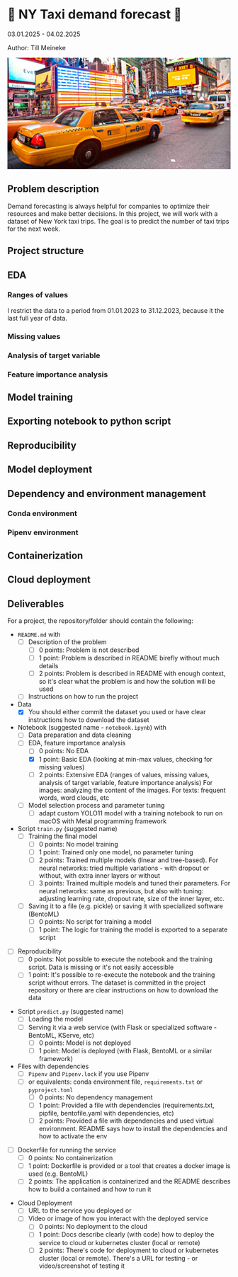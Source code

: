 # 🚖 NY Taxi demand forecast 🚕

03.01.2025 - 04.02.2025

Author: Till Meineke

![NY Taxi](./images/NEW-YORK-TAXI.jpg#taxi)

## Problem description

Demand forecasting is always helpful for companies to optimize their resources and make better decisions. In this project, we will work with a dataset of New York taxi trips. The goal is to predict the number of taxi trips for the next week.

## Project structure

## EDA

### Ranges of values

I restrict the data to a period from 01.01.2023 to 31.12.2023, because it the last full year of data.

### Missing values

### Analysis of target variable

### Feature importance analysis

## Model training

## Exporting notebook to python script

## Reproducibility

## Model deployment

## Dependency and environment management

### Conda environment

### Pipenv environment

## Containerization

## Cloud deployment

## Deliverables

For a project, the repository/folder should contain the following:

- `README.md` with
  - [ ] Description of the problem
    - [ ] 0 points: Problem is not described
    - [ ] 1 point: Problem is described in README birefly without much details
    - [ ] 2 points: Problem is described in README with enough context, so it's clear what the problem is and how the solution will be used
  - [ ] Instructions on how to run the project
- Data
  - [x] You should either commit the dataset you used or have clear instructions how to download the dataset
- Notebook (suggested name - `notebook.ipynb`) with
  - [ ] Data preparation and data cleaning
  - [ ] EDA, feature importance analysis
    - [ ] 0 points: No EDA
    - [x] 1 point: Basic EDA (looking at min-max values, checking for missing values)
    - [ ] 2 points: Extensive EDA (ranges of values, missing values, analysis of target variable, feature importance analysis) For images: analyzing the content of the images. For texts: frequent words, word clouds, etc
  - [ ] Model selection process and parameter tuning
    - [ ] adapt custom YOLO11 model with a training notebook to run on macOS with Metal programming framework
- Script `train.py` (suggested name)
  - [ ] Training the final model
    - [ ] 0 points: No model training
    - [ ] 1 point: Trained only one model, no parameter tuning
    - [ ] 2 points: Trained multiple models (linear and tree-based). For neural networks: tried multiple variations - with dropout or without, with extra inner layers or without
    - [ ] 3 points: Trained multiple models and tuned their parameters. For neural networks: same as previous, but also with tuning: adjusting learning rate, dropout rate, size of the inner layer, etc.
  - [ ] Saving it to a file (e.g. pickle) or saving it with specialized software (BentoML)
    - [ ] 0 points: No script for training a model
    - [ ] 1 point: The logic for training the model is exported to a separate script
- [ ] Reproducibility
  - [ ] 0 points: Not possible to execute the notebook and the training script. Data is missing or it's not easily accessible
  - [ ] 1 point: It's possible to re-execute the notebook and the training script without errors. The dataset is committed in the project repository or there are clear instructions on how to download the data
- Script `predict.py` (suggested name)
  - [ ] Loading the model
  - [ ] Serving it via a web service (with Flask or specialized software - BentoML, KServe, etc)
    - [ ] 0 points: Model is not deployed
    - [ ] 1 point: Model is deployed (with Flask, BentoML or a similar framework)
- Files with dependencies
  - [ ] `Pipenv` and `Pipenv.lock` if you use Pipenv
  - [ ] or equivalents: conda environment file, `requirements.txt` or `pyproject.toml`
    - [ ] 0 points: No dependency management
    - [ ] 1 point: Provided a file with dependencies (requirements.txt, pipfile, bentofile.yaml with dependencies, etc)
    - [ ] 2 points: Provided a file with dependencies and used virtual environment. README says how to install the dependencies and how to activate the env
- [ ] Dockerfile for running the service
  - [ ] 0 points: No containerization
  - [ ] 1 point: Dockerfile is provided or a tool that creates a docker image is used (e.g. BentoML)
  - [ ] 2 points: The application is containerized and the README describes how to build a contained and how to run it
- Cloud Deployment
  - [ ] URL to the service you deployed or
  - [ ] Video or image of how you interact with the deployed service
    - [ ] 0 points: No deployment to the cloud
    - [ ] 1 point: Docs describe clearly (with code) how to deploy the service to cloud or kubernetes cluster (local or remote)
    - [ ] 2 points: There's code for deployment to cloud or kubernetes cluster (local or remote). There's a URL for testing - or video/screenshot of testing it

<style>img[src$="#taxi"] {
  display: block;
  margin: 0 auto;
  border-radius: 10px;
  width: 600px;
}
</style>
